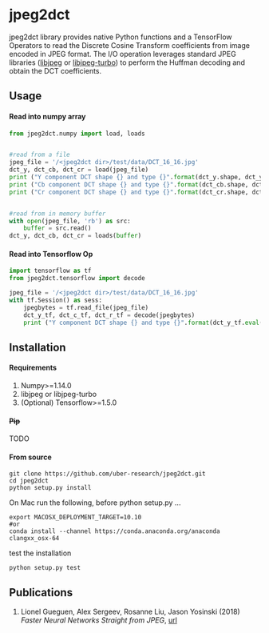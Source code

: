 # jpeg2dct

jpeg2dct library provides native Python functions and a TensorFlow Operators to read the Discrete Cosine Transform coefficients from image encoded in JPEG format.
The I/O operation leverages standard JPEG libraries ([libjpeg](http://libjpeg.sourceforge.net/) or [libjpeg-turbo](https://libjpeg-turbo.org/)) to perform the Huffman decoding and obtain the DCT coefficients.

## Usage
#### Read into numpy array
```python
from jpeg2dct.numpy import load, loads


#read from a file
jpeg_file = '/<jpeg2dct dir>/test/data/DCT_16_16.jpg'
dct_y, dct_cb, dct_cr = load(jpeg_file)
print ("Y component DCT shape {} and type {}".format(dct_y.shape, dct_y.dtype))
print ("Cb component DCT shape {} and type {}".format(dct_cb.shape, dct_cb.dtype))
print ("Cr component DCT shape {} and type {}".format(dct_cr.shape, dct_cr.dtype))


#read from in memory buffer
with open(jpeg_file, 'rb') as src:
    buffer = src.read()
dct_y, dct_cb, dct_cr = loads(buffer)

```
#### Read into Tensorflow Op
```python
import tensorflow as tf
from jpeg2dct.tensorflow import decode

jpeg_file = '/<jpeg2dct dir>/test/data/DCT_16_16.jpg'
with tf.Session() as sess:
    jpegbytes = tf.read_file(jpeg_file)
    dct_y_tf, dct_c_tf, dct_r_tf = decode(jpegbytes)
    print ("Y component DCT shape {} and type {}".format(dct_y_tf.eval().shape, dct_y_tf.dtype))

```


## Installation
#### Requirements
1. Numpy>=1.14.0
2. libjpeg or libjpeg-turbo
2. (Optional) Tensorflow>=1.5.0

#### ~~Pip~~
TODO

#### From source
```commandline
git clone https://github.com/uber-research/jpeg2dct.git
cd jpeg2dct
python setup.py install
```

On Mac run the following, before python setup.py ...
```commandline
export MACOSX_DEPLOYMENT_TARGET=10.10
#or
conda install --channel https://conda.anaconda.org/anaconda clangxx_osx-64
```

test the installation
```commandline
python setup.py test
```



## Publications
1. Lionel Gueguen, Alex Sergeev, Rosanne Liu, Jason Yosinski (2018) *Faster Neural Networks Straight from JPEG*, [url](https://openreview.net/forum?id=S1ry6Y1vG)
